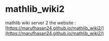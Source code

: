# mathlib_wiki2
mathlib wiki server 2
the website : [https://marufhasan24.github.io/mathlib_wiki2/](https://marufhasan24.github.io/mathlib_wiki2/)
